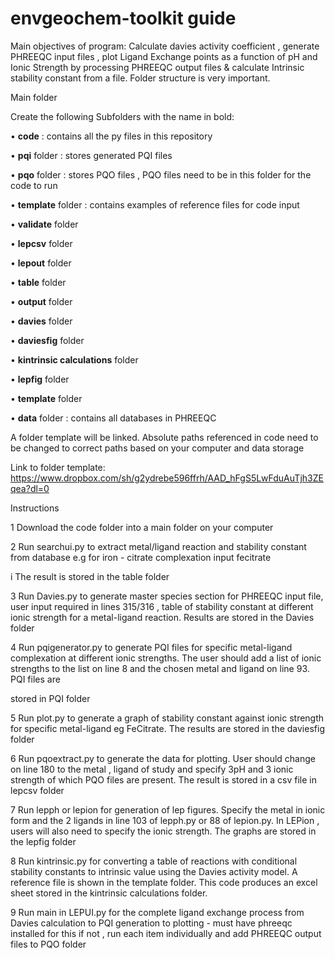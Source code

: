 # envgeochem-toolkit guide

Main objectives of program: Calculate davies activity coefficient , generate PHREEQC input files , plot Ligand Exchange points as a function of pH and Ionic Strength by processing PHREEQC output files & calculate Intrinsic stability constant from a file. Folder structure is very important.

Main folder

Create the following Subfolders with the name in bold:

• **code** : contains all the py files in this repository

• **pqi** folder : stores generated PQI files

• **pqo** folder : stores PQO files , PQO files need to be in this folder for the code to run

• **template** folder : contains examples of reference files for code input

• **validate** folder

• **lepcsv** folder

• **lepout** folder

• **table** folder 

• **output** folder 

• **davies** folder 

• **daviesfig** folder 

• **kintrinsic calculations** folder 

• **lepfig** folder 

• **template** folder 

• **data** folder : contains all databases in PHREEQC



A folder template will be linked. Absolute paths referenced in code need to be changed to correct paths based on your computer and data storage

Link to folder template:  https://www.dropbox.com/sh/g2ydrebe596ffrh/AAD_hFgS5LwFduAuTjh3ZEqea?dl=0

Instructions

1 Download the code folder into a main folder on your computer

2 Run searchui.py to extract metal/ligand reaction and stability constant from database e.g for iron - citrate complexation input fecitrate

i The result is stored in the table folder

3 Run Davies.py to generate master species section for PHREEQC input file, user input required in lines 315/316 , table of stability constant at different ionic strength for a metal-ligand reaction. Results are stored in the Davies folder

4 Run pqigenerator.py to generate PQI files for specific metal-ligand complexation at different ionic strengths. The user should add a list of ionic strengths to the list on line 8 and the chosen metal and ligand on line 93. PQI files are

stored in PQI folder

5 Run plot.py to generate a graph of stability constant against ionic strength for specific metal-ligand eg FeCitrate. The results are stored in the daviesfig folder

6 Run pqoextract.py to generate the data for plotting. User should change on line 180 to the metal , ligand of study and specify 3pH and 3 ionic strength of which PQO files are present. The result is stored in a csv file in lepcsv folder

7 Run lepph or lepion for generation of lep figures. Specify the metal in ionic form and the 2 ligands in line 103 of lepph.py or 88 of lepion.py. In LEPion , users will also need to specify the ionic strength. The graphs are stored in the lepfig folder

8 Run kintrinsic.py for converting a table of reactions with conditional stability constants to intrinsic value using the Davies activity model. A reference file is shown in the template folder. This code produces an excel sheet stored in the kintrinsic calculations folder.

9 Run main in LEPUI.py for the complete ligand exchange process from Davies calculation to PQI generation to plotting - must have phreeqc installed for this if not , run each item individually and add PHREEQC output files to PQO folder
